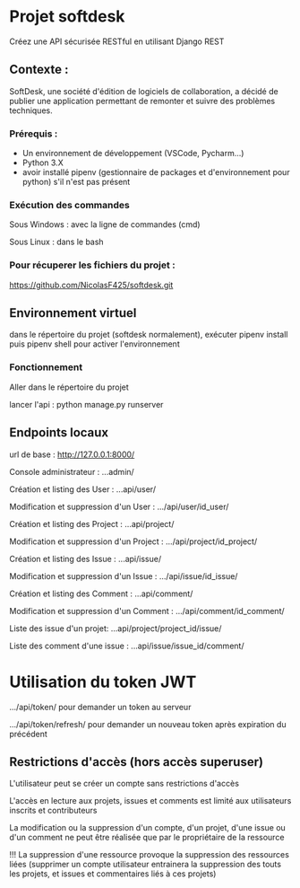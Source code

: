 # Projet softdesk

Créez une API sécurisée RESTful en utilisant Django REST

## Contexte :

SoftDesk, une société d'édition de logiciels de collaboration, a décidé de publier une application permettant de remonter et suivre des problèmes techniques.

### **Prérequis :** 

+ Un environnement de développement (VSCode, Pycharm...)
+ Python 3.X
+ avoir installé pipenv (gestionnaire de packages et d'environnement pour python) s'il n'est pas présent

### Exécution des commandes

Sous Windows : avec la ligne de commandes (cmd)

Sous Linux : dans le bash

### Pour récuperer les fichiers du projet :

https://github.com/NicolasF425/softdesk.git

## Environnement virtuel

dans le répertoire du projet (softdesk normalement), exécuter pipenv install puis pipenv shell pour activer l'environnement

### Fonctionnement

Aller dans le répertoire du projet

lancer l'api : python manage.py runserver 

## Endpoints locaux

url de base : http://127.0.0.1:8000/

Console administrateur : ...admin/

Création et listing des User : ...api/user/

Modification et suppression d'un User : .../api/user/id_user/

Création et listing des Project : ...api/project/

Modification et suppression d'un Project : .../api/project/id_project/

Création et listing des Issue : ...api/issue/

Modification et suppression d'un Issue : .../api/issue/id_issue/

Création et listing des Comment : ...api/comment/

Modification et suppression d'un Comment : .../api/comment/id_comment/

Liste des issue d'un projet: ...api/project/project_id/issue/ 

Liste des comment d'une issue : ...api/issue/issue_id/comment/ 

# Utilisation du token JWT

.../api/token/ pour demander un token au serveur

.../api/token/refresh/ pour demander un nouveau token après expiration du précédent

## Restrictions d'accès (hors accès superuser)

L'utilisateur peut se créer un compte sans restrictions d'accès

L'accès en lecture aux projets, issues et comments est limité aux utilisateurs inscrits et contributeurs

La modification ou la suppression d'un compte, d'un projet, d'une issue ou d'un comment ne peut être réalisée que par le propriétaire de la ressource

!!! La suppression d'une ressource provoque la suppression des ressources liées (supprimer un compte utilisateur entrainera la suppression des touts les projets, et issues et commentaires liés à ces projets)












